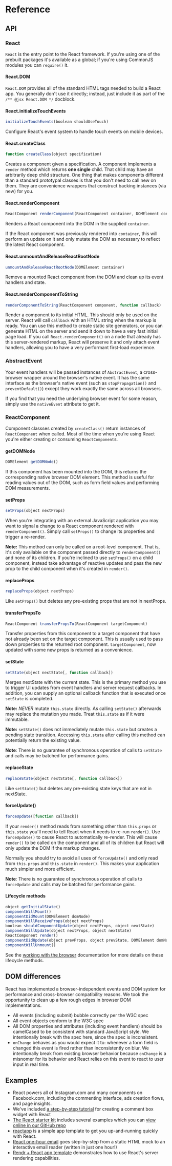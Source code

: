 # Reference

## API

### React

`React` is the entry point to the React framework. If you're using one of the prebuilt packages it's available as a global; if you're using CommonJS modules you can `require()` it.

#### React.DOM

`React.DOM` provides all of the standard HTML tags needed to build a React app. You generally don't use it directly; instead, just include it as part of the `/** @jsx React.DOM */` docblock.

#### React.initializeTouchEvents

```javascript
initializeTouchEvents(boolean shouldUseTouch)
```

Configure React's event system to handle touch events on mobile devices.

#### React.createClass

```javascript
function createClass(object specification)
```

Creates a component given a specification. A component implements a `render` method which returns **one single** child. That child may have an arbitrarily deep child structure. One thing that makes components different than a standard prototypal classes is that you don't need to call new on them. They are convenience wrappers that construct backing instances (via new) for you.

#### React.renderComponent

```javascript
ReactComponent renderComponent(ReactComponent container, DOMElement container)
```

Renders a React component into the DOM in the supplied `container`.

If the React component was previously rendered into `container`, this will perform an update on it and only mutate the DOM as necessary to reflect the latest React component.

#### React.unmountAndReleaseReactRootNode

```javascript
unmountAndReleaseReactRootNode(DOMElement container)
```

Remove a mounted React component from the DOM and clean up its event handlers and state.

#### React.renderComponentToString

```javascript
renderComponentToString(ReactComponent component, function callback)
```

Render a component to its initial HTML. This should only be used on the server. React will call `callback` with an HTML string when the markup is ready. You can use this method to create static site generators, or you can generate HTML on the server and send it down to have a very fast initial page load. If you call `React.renderComponent()` on a node that already has this server-rendered markup, React will preserve it and only attach event handlers, allowing you to have a very performant first-load experience.

### AbstractEvent

Your event handlers will be passed instances of `AbstractEvent`, a cross-browser wrapper around the browser's native event. It has the same interface as the browser's native event (such as `stopPropagation()` and `preventDefault()`) except they work exactly the same across all browsers.

If you find that you need the underlying browser event for some reason, simply use the `nativeEvent` attribute to get it.

### ReactComponent

Component classses created by `createClass()` return instances of `ReactComponent` when called. Most of the time when you're using React you're either creating or consuming `ReactComponent`s.

#### getDOMNode

```javascript
DOMElement getDOMNode()
```

If this component has been mounted into the DOM, this returns the corresponding native browser DOM element. This method is useful for reading values out of the DOM, such as form field values and performing DOM measurements.

#### setProps

```javascript
setProps(object nextProps)
```

When you're integrating with an external JavaScript application you may want to signal a change to a React component rendered with `renderComponent()`. Simply call `setProps()` to change its properties and trigger a re-render.

**Note:** This method can only be called on a root-level component. That is, it's only available on the component passed directly to `renderComponent()` and none of its children. If you're inclined to use `setProps()` on a child component, instead take advantage of reactive updates and pass the new prop to the child component when it's created in `render()`.

#### replaceProps

```javascript
replaceProps(object nextProps)
```

Like `setProps()` but deletes any pre-existing props that are not in nextProps.

#### transferPropsTo

```javascript
ReactComponent transferPropsTo(ReactComponent targetComponent)
```

Transfer properties from this component to a target component that have not already been set on the target component. This is usually used to pass down properties to the returned root component. `targetComponent`, now updated with some new props is returned as a convenience.

#### setState

```javascript
setState(object nextState[, function callback])
```

Merges nextState with the current state. This is the primary method you use to trigger UI updates from event handlers and server request callbacks.  In addition, you can supply an optional callback function that is executed once `setState` is completed.

**Note:** *NEVER* mutate `this.state` directly. As calling `setState()` afterwards may replace the mutation you made. Treat `this.state` as if it were immutable.

**Note:** `setState()` does not immediately mutate `this.state` but creates a pending state transition. Accessing `this.state` after calling this method can potentially return the existing value.

**Note**: There is no guarantee of synchronous operation of calls to `setState` and calls may be batched for performance gains.

#### replaceState

```javascript
replaceState(object nextState[, function callback])
```

Like `setState()` but deletes any pre-existing state keys that are not in nextState.

#### forceUpdate()

```javascript
forceUpdate([function callback])
```

If your `render()` method reads from something other than `this.props` or `this.state` you'll need to tell React when it needs to re-run `render()`. Use `forceUpdate()` to cause React to automatically re-render. This will cause `render()` to be called on the component and all of its children but React will only update the DOM if the markup changes.

Normally you should try to avoid all uses of `forceUpdate()` and only read from `this.props` and `this.state` in `render()`. This makes your application much simpler and more efficient.

**Note**: There is no guarantee of synchronous operation of calls to `forceUpdate` and calls may be batched for performance gains.

#### Lifecycle methods

```javascript
object getInitialState()
componentWillMount()
componentDidMount(DOMElement domNode)
componentWillReceiveProps(object nextProps)
boolean shouldComponentUpdate(object nextProps, object nextState)
componentWillUpdate(object nextProps, object nextState)
ReactComponent render()
componentDidUpdate(object prevProps, object prevState, DOMElement domNode)
componentWillUnmount()
```

See the [working with the browser](./07-working-with-the-browser.html) documentation for more details on these lifecycle methods.

## DOM differences

React has implemented a browser-independent events and DOM system for performance and cross-browser compatibility reasons. We took the opportunity to clean up a few rough edges in browser DOM implementations.

* All events (including submit) bubble correctly per the W3C spec
* All event objects conform to the W3C spec
* All DOM properties and attributes (including event handlers) should be camelCased to be consistent with standard JavaScript style. We intentionally break with the spec here, since the spec is inconsistent.
* `onChange` behaves as you would expect it to: whenever a form field is changed this event is fired rather than inconsistently on blur. We intentionally break from existing browser behavior because `onChange` is a misnomer for its behavior and React relies on this event to react to user input in real time.

## Examples

* React powers all of Instagram.com and many components on Facebook.com, including the commenting interface, ads creation flows, and page insights.
* We've included [a step-by-step tutorial](./09.1-tutorial.md) for creating a comment box widget with React
* [The React starter kit](/react/downloads.md) includes several examples which you can [view online in our GitHub repo](https://github.com/facebook/react/tree/master/examples/)
* [reactapp](https://github.com/jordwalke/reactapp) is a simple app template to get you up-and-running quickly with React.
* [React one-hour email](https://github.com/petehunt/react-one-hour-email/commits/master) goes step-by-step from a static HTML mock to an interactive email reader (written in just one hour!)
* [Rendr + React app template](https://github.com/petehunt/rendr-react-template/) demonstrates how to use React's server rendering capabilities.